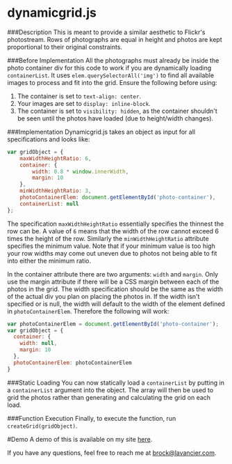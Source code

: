 # dynamicgrid.js

###Description
This is meant to provide a similar aesthetic to Flickr's photostream. Rows of photographs are equal in height and photos are kept proportional to their original constraints.

###Before Implementation
All the photographs must already be inside the photo container div for this code to work if you are dynamically loading `containerList`. It uses `elem.querySelectorAll('img')` to find all available images to process and fit into the grid.
Ensure the following before using:
1. The container is set to `text-align: center`.
2. Your images are set to `display: inline-block`.
3. The container is set to `visibility: hidden`, as the container shouldn't be seen until the photos have loaded (due to height/width changes).

###Implementation
Dynamicgrid.js takes an object as input for all specifications and looks like:

```javascript
var gridObject = {
	maxWidthHeightRatio: 6,
	container: {
		width: 0.8 * window.innerWidth,
		margin: 10
	},
	minWidthHeightRatio: 3,
	photoContainerElem: document.getElementById('photo-container'),
	containerList: null
};
```

The specification `maxWidthHeightRatio` essentially specifies the thinnest the row can be. A value of `6` means that the width of the row cannot exceed 6 times the height of the row. Similarly the `minWidthHeightRatio` attribute specifies the minimum value. Note that if your minimum value is too high your row widths may come out uneven due to photos not being able to fit into either the minimum ratio.

In the container attribute there are two arguments: `width` and `margin`. Only use the margin attribute if there will be a CSS margin between each of the photos in the grid. The width specification should be the same as the width of the actual div you plan on placing the photos in. If the width isn't specified or is null, the width will default to the width of the element defined in `photoContainerElem`. Therefore the following will work:

```javascript
var photoContainerElem = document.getElementById('photo-container');
var gridObject = {
  container: {
    width: null,
    margin: 10
  },
  photoContainerElem: photoContainerElem
}
```

###Static Loading
You can now statically load a `containerList` by putting in a `containerList` argument into the object. The array will then be used to grid the photos rather than generating and calculating the grid on each load.

###Function Execution
Finally, to execute the function, run `createGrid(gridObject)`.

#Demo
A demo of this is available on my site [here](http://lavancier.com/dynamicgrid/test.html).

If you have any questions, feel free to reach me at [brock@lavancier.com](brock@lavancier.com).
